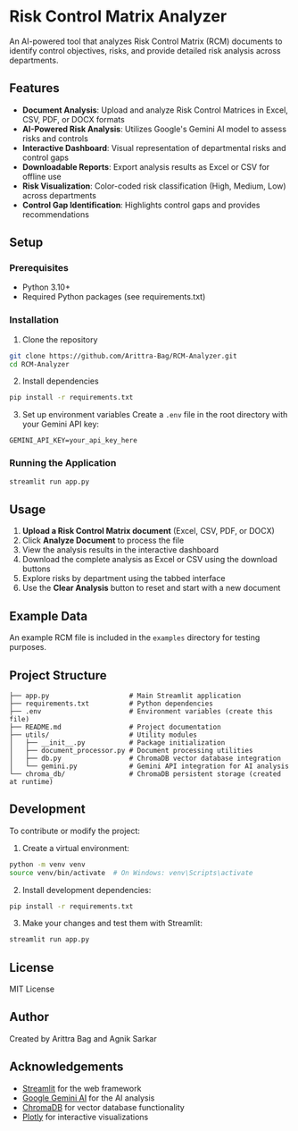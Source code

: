 # Risk Control Matrix Analyzer

An AI-powered tool that analyzes Risk Control Matrix (RCM) documents to identify control objectives, risks, and provide detailed risk analysis across departments.

## Features

- **Document Analysis**: Upload and analyze Risk Control Matrices in Excel, CSV, PDF, or DOCX formats
- **AI-Powered Risk Analysis**: Utilizes Google's Gemini AI model to assess risks and controls
- **Interactive Dashboard**: Visual representation of departmental risks and control gaps
- **Downloadable Reports**: Export analysis results as Excel or CSV for offline use
- **Risk Visualization**: Color-coded risk classification (High, Medium, Low) across departments
- **Control Gap Identification**: Highlights control gaps and provides recommendations

## Setup

### Prerequisites
- Python 3.10+
- Required Python packages (see requirements.txt)

### Installation

1. Clone the repository
```bash
git clone https://github.com/Arittra-Bag/RCM-Analyzer.git
cd RCM-Analyzer
```

2. Install dependencies
```bash
pip install -r requirements.txt
```

3. Set up environment variables
Create a `.env` file in the root directory with your Gemini API key:
```
GEMINI_API_KEY=your_api_key_here
```

### Running the Application

```bash
streamlit run app.py
```

## Usage

1. **Upload a Risk Control Matrix document** (Excel, CSV, PDF, or DOCX)
2. Click **Analyze Document** to process the file
3. View the analysis results in the interactive dashboard
4. Download the complete analysis as Excel or CSV using the download buttons
5. Explore risks by department using the tabbed interface
6. Use the **Clear Analysis** button to reset and start with a new document

## Example Data

An example RCM file is included in the `examples` directory for testing purposes.

## Project Structure

```
├── app.py                    # Main Streamlit application
├── requirements.txt          # Python dependencies
├── .env                      # Environment variables (create this file)
├── README.md                 # Project documentation
├── utils/                    # Utility modules
│   ├── __init__.py           # Package initialization
│   ├── document_processor.py # Document processing utilities
│   ├── db.py                 # ChromaDB vector database integration
│   └── gemini.py             # Gemini API integration for AI analysis
└── chroma_db/                # ChromaDB persistent storage (created at runtime)
```

## Development

To contribute or modify the project:

1. Create a virtual environment:
```bash
python -m venv venv
source venv/bin/activate  # On Windows: venv\Scripts\activate
```

2. Install development dependencies:
```bash
pip install -r requirements.txt
```

3. Make your changes and test them with Streamlit:
```bash
streamlit run app.py
```

## License

MIT License

## Author

Created by Arittra Bag and Agnik Sarkar

## Acknowledgements

- [Streamlit](https://streamlit.io/) for the web framework
- [Google Gemini AI](https://ai.google.dev/) for the AI analysis
- [ChromaDB](https://www.trychroma.com/) for vector database functionality
- [Plotly](https://plotly.com/) for interactive visualizations 